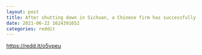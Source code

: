 ```yaml
--- 
layout: post 
title: After shutting down in Sichuan, a Chinese firm has successfully shipped 300 Bitcoin miners to Kazakhstan, more are on the way 
date: 2021-06-22 1624391652 
categories: reddit 
--- 
```

https://redd.it/o5vpeu